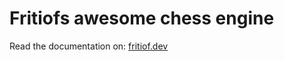 # Fritiofs awesome chess engine

Read the documentation on: [fritiof.dev](http://fritiof.dev/doc/chess/index.html#fritiofs-awesome-chess-library)
